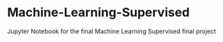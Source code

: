 # Machine-Learning-Supervised
Jupyter Notebook for the final Machine Learning Supervised final project
